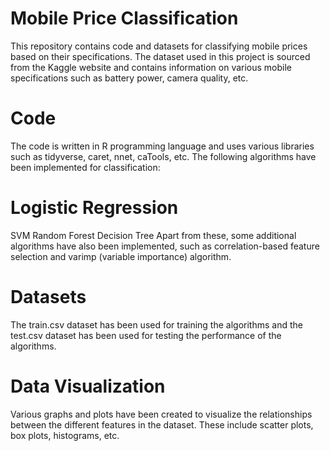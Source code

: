 # Mobile Price Classification
This repository contains code and datasets for classifying mobile prices based on their specifications. The dataset used in this project is sourced from the Kaggle website and contains information on various mobile specifications such as battery power, camera quality, etc.

# Code
The code is written in R programming language and uses various libraries such as tidyverse, caret, nnet, caTools, etc. The following algorithms have been implemented for classification:

# Logistic Regression
SVM
Random Forest
Decision Tree
Apart from these, some additional algorithms have also been implemented, such as correlation-based feature selection and varimp (variable importance) algorithm.

# Datasets
The train.csv dataset has been used for training the algorithms and the test.csv dataset has been used for testing the performance of the algorithms.

# Data Visualization
Various graphs and plots have been created to visualize the relationships between the different features in the dataset. These include scatter plots, box plots, histograms, etc.
